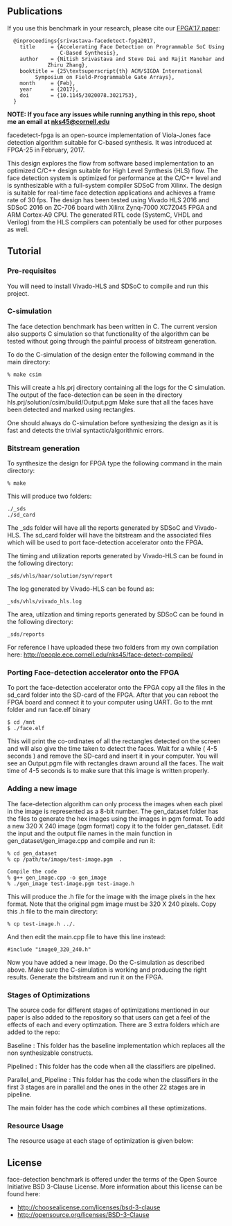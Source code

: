Publications
------------------------------------------------------------------------

If you use this benchmark in your research, please cite our [FPGA'17
paper][4]:

```
  @inproceedings{srivastava-facedetect-fpga2017,
    title     = {Accelerating Face Detection on Programmable SoC Using
                 C-Based Synthesis},
    author    = {Nitish Srivastava and Steve Dai and Rajit Manohar and
	         Zhiru Zhang},
    booktitle = {25\textsuperscript{th} ACM/SIGDA International
		 Symposium on Field-Programmable Gate Arrays},
    month     = {Feb},
    year      = {2017},
    doi       = {10.1145/3020078.3021753},
  }
```

 [4]: http://dx.doi.org/10.1145/3020078.3021753

**NOTE: If you face any issues while running anything in this repo, 
shoot me an email at nks45@cornell.edu**

facedetect-fpga is an open-source implementation of Viola-Jones face
detection algorithm suitable for C-based synthesis. It was introduced 
at FPGA-25 in February, 2017. 

This design explores the flow from software based implementation to 
an optimized C/C++ design suitable for High Level Synthesis (HLS) flow.
The face detection system is optimized for performance at the
C/C++ level and is synthesizable with a full-system compiler 
SDSoC from Xilinx. The design is suitable for real-time face detection 
applications and achieves a frame rate of 30 fps. The design has been 
tested using Vivado HLS 2016 and SDSoC 2016 on ZC-706 board with
Xilinx Zynq-7000 XC7Z045 FPGA and ARM Cortex-A9 CPU. The generated 
RTL code (SystemC, VHDL and Verilog) from the HLS compilers can 
potentially be used for other purposes as well. 

Tutorial
------------------------------------------------------------------------
### Pre-requisites

You will need to install Vivado-HLS and SDSoC to compile and run this
project.

### C-simulation

The face detection benchmark has been written in C. The current version
also supports C simulation so that functionality of the algorithm can be
tested without going through the painful process of bitstream generation.

To do the C-simulation of the design enter the following command in the
main directory:

    % make csim

This will create a hls.prj directory containing all the logs for the C
simulation. The output of the face-detection can be seen in the directory
hls.prj/solution/csim/build/Output.pgm Make sure that all the faces have
been detected and marked using rectangles.

One should always do C-simulation before synthesizing the design as it
is fast and detects the trivial syntactic/algorithmic errors.

### Bitstream generation

To synthesize the design for FPGA type the following command in the main
directory:

    % make

This will produce two folders:

    ./_sds
    ./sd_card

The \_sds folder will have all the reports generated by SDSoC and
Vivado-HLS.  The sd\_card folder will have the bitstream and the
associated files which will be used to port face-detection accelerator
onto the FPGA.

The timing and utilization reports generated by Vivado-HLS can be found
in the following directory:

    _sds/vhls/haar/solution/syn/report

The log generated by Vivado-HLS can be found as:

    _sds/vhls/vivado_hls.log

The area, utilzation and timing reports generated by SDSoC can be found
in the following directory:

    _sds/reports

For reference I have uploaded these two folders from my own compilation 
here: http://people.ece.cornell.edu/nks45/face-detect-compiled/

### Porting Face-detection accelerator onto the FPGA

To port the face-detection accelerator onto the FPGA copy all the files
in the sd\_card folder into the SD-card of the FPGA. After that you can
reboot the FPGA board and connect it to your computer using UART. Go to
the mnt folder and run face.elf binary

    $ cd /mnt
    $ ./face.elf

This will print the co-ordinates of all the rectangles detected on the
screen and will also give the time taken to detect the faces. Wait for a
while ( 4-5 seconds ) and remove the SD-card and insert it in your
computer. You will see an Output.pgm file with rectangles drawn around
all the faces. The wait time of 4-5 seconds is to make sure that this
image is written properly.

### Adding a new image

The face-detection algorithm can only process the images when each pixel
in the image is represented as a 8-bit number. The gen\_dataset folder
has the files to generate the hex images using the images in pgm format.
To add a new 320 X 240 image (pgm format) copy it to the folder
gen\_dataset. Edit the input and the output file names in the main
function in gen\_dataset/gen\_image.cpp and compile and run it:

    % cd gen_dataset
    % cp /path/to/image/test-image.pgm  .

    Compile the code
    % g++ gen_image.cpp -o gen_image
    % ./gen_image test-image.pgm test-image.h


This will produce the .h file for the image with the image pixels in the
hex format. Note that the original pgm image must be 320 X 240 pixels. 
Copy this .h file to the main directory:

    % cp test-image.h ../.

And then edit the main.cpp file to have this line instead:

    #include "image0_320_240.h"

Now you have added a new image. Do the C-simulation as described above.
Make sure the C-simulation is working and producing the right results.
Generate the bitstream and run it on the FPGA.


### Stages of Optimizations

The source code for different stages of optimizations mentioned in our
paper is also added to the repository so that users can get a feel of
the effects of each and every optimzation. There are 3 extra folders
which are added to the repo:

Baseline : This folder has the baseline implementation which replaces
all the non synthesizable constructs.

Pipelined : This folder has the code when all the classifiers are
pipelined.

Parallel\_and\_Pipeline : This folder has the code when the classifiers
in the first 3 stages are in parallel and the ones in  the other 22
stages are in pipeline.

The main folder has the code which combines all these optimizations.

### Resource Usage

The resource usage at each stage of optimization is given below:


License
------------------------------------------------------------------------

face-detection benchmark is offered under the terms of the Open Source
Initiative BSD 3-Clause License. More information about this license can
be found here:

 - http://choosealicense.com/licenses/bsd-3-clause
 - http://opensource.org/licenses/BSD-3-Clause



